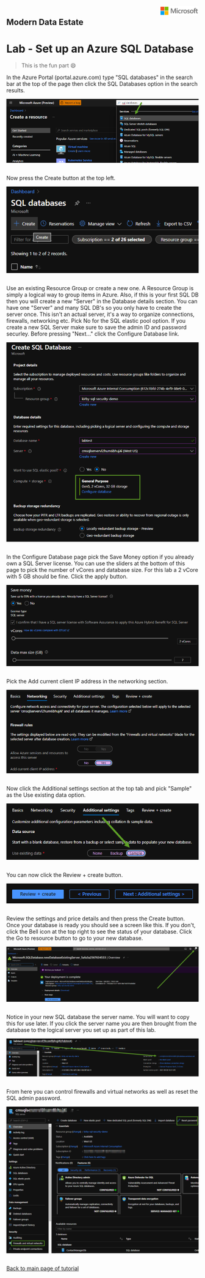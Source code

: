 <img style="float: right;" src="../../graphics/solutions-microsoft-logo-small.png">

## Modern Data Estate
# Lab - Set up an Azure SQL Database

>This is the fun part :smile:

In the Azure Portal (portal.azure.com) type "SQL databases" in the search bar at the top of the page then click the SQL Databases option in the search results.

<img style="float: right;" src="../../graphics/SQL_Create.png">
&nbsp;

Now press the Create button at the top left.

<img style="float: right;" src="../../graphics/SQL_Create2.png">
&nbsp;

Use an existing Resource Group or create a new one.  A Resource Group is simply a logical way to group items in Azure.
Also, if this is your first SQL DB then you will create a new "Server" in the Database details section.  You can have one "Server" and many
SQL DB's so you only have to create the server once.  This isn't an actual server, it's a way to organize connections, firewalls, networking etc.
Pick No for the SQL elastic pool option.
If you create a new SQL Server make sure to save the admin ID and password securley. 
Before pressing "Next..." click the Configure Database link.

<img style="float: right;" src="../../graphics/sql_create3.png">
&nbsp;

In the Configure Database page pick the Save Money option if you already own a SQL Server license.  You can use the sliders at the bottom of
this page to pick the number of vCores and database size. For this lab a 2 vCore with 5 GB should be fine. Click the apply button.

<img style="float: right;" src="../../graphics/SQL_Create4.png">
&nbsp;

Pick the Add current client IP address in the networking section.

<img style="float: right;" src="../../graphics/SQL_Create5.png">
&nbsp;

Now click the Additional settings section at the top tab and pick "Sample" as the Use existing data option.

<img style="float: right;" src="../../graphics/SQL_Create7.png">
&nbsp;

You can now click the Review + create button.

<img style="float: right;" src="../../graphics/SQL_Create6.png">
&nbsp;

Review the settings and price details and then press the Create button.
Once your database is ready you should see a screen like this. If you don't, click the Bell icon at the top right to see
the status of your database.
Click the Go to resource button to go to your new database.

<img style="float: right;" src="../../graphics/SQL_Create8.png">
&nbsp;

Notice in your new SQL database the server name.  You will want to copy this for use later. If you click the server name you are then brought from the 
database to the logical server you set up as part of this lab.  

<img style="float: right;" src="../../graphics/SQL_Create9.png">
&nbsp;

From here you can control firewalls and virtual networks as well as reset the SQL admin password.

<img style="float: right;" src="../../graphics/SQL_Create11.png">
&nbsp;


[Back to main page of tutorial](https://github.com/krepko7/Modern-Data-Estate)